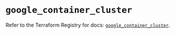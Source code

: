 # `google_container_cluster`

Refer to the Terraform Registry for docs: [`google_container_cluster`](https://registry.terraform.io/providers/hashicorp/google-beta/6.33.0/docs/resources/google_container_cluster).
